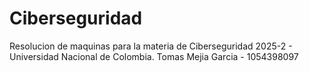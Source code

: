 # Ciberseguridad
Resolucion de maquinas para la materia de Ciberseguridad 2025-2 - Universidad Nacional de Colombia.
Tomas Mejia Garcia - 1054398097
